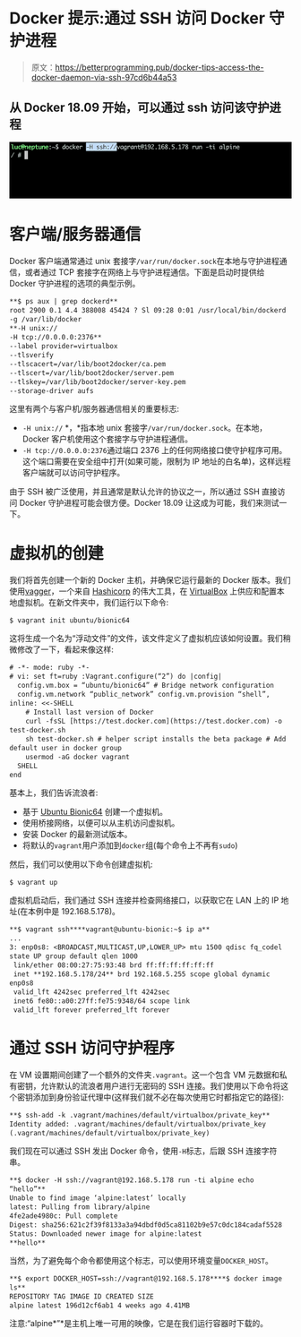 # Docker 提示:通过 SSH 访问 Docker 守护进程

> 原文：<https://betterprogramming.pub/docker-tips-access-the-docker-daemon-via-ssh-97cd6b44a53>

## 从 Docker 18.09 开始，可以通过 ssh 访问该守护进程

![](img/3824144b6710c52f4b762855b808ba29.png)

# 客户端/服务器通信

Docker 客户端通常通过 unix 套接字`/var/run/docker.sock`在本地与守护进程通信，或者通过 TCP 套接字在网络上与守护进程通信。下面是启动时提供给 Docker 守护进程的选项的典型示例。

```
**$ ps aux | grep dockerd**
root 2900 0.1 4.4 388008 45424 ? Sl 09:28 0:01 /usr/local/bin/dockerd -g /var/lib/docker 
**-H unix:// 
-H tcp://0.0.0.0:2376** 
--label provider=virtualbox 
--tlsverify 
--tlscacert=/var/lib/boot2docker/ca.pem
--tlscert=/var/lib/boot2docker/server.pem
--tlskey=/var/lib/boot2docker/server-key.pem
--storage-driver aufs
```

这里有两个与客户机/服务器通信相关的重要标志:

*   `-H unix://` *，*指本地 unix 套接字`/var/run/docker.sock`。在本地，Docker 客户机使用这个套接字与守护进程通信。
*   `-H tcp://0.0.0.0:2376`通过端口 2376 上的任何网络接口使守护程序可用。这个端口需要在安全组中打开(如果可能，限制为 IP 地址的白名单)，这样远程客户端就可以访问守护程序。

由于 SSH 被广泛使用，并且通常是默认允许的协议之一，所以通过 SSH 直接访问 Docker 守护进程可能会很方便。Docker 18.09 让这成为可能，我们来测试一下。

# 虚拟机的创建

我们将首先创建一个新的 Docker 主机，并确保它运行最新的 Docker 版本。我们使用[vagger](https://www.vagrantup.com/)，一个来自 [Hashicorp](https://www.hashicorp.com/) 的伟大工具，在 [VirtualBox](https://www.virtualbox.org/) 上供应和配置本地虚拟机。在新文件夹中，我们运行以下命令:

```
$ vagrant init ubuntu/bionic64
```

这将生成一个名为“浮动文件”的文件，该文件定义了虚拟机应该如何设置。我们稍微修改了一下，看起来像这样:

```
# -*- mode: ruby -*-
# vi: set ft=ruby :Vagrant.configure(“2”) do |config|
  config.vm.box = “ubuntu/bionic64” # Bridge network configuration
  config.vm.network “public_network” config.vm.provision “shell”, inline: <<-SHELL
    # Install last version of Docker
    curl -fsSL [https://test.docker.com](https://test.docker.com) -o test-docker.sh
    sh test-docker.sh # helper script installs the beta package # Add default user in docker group
    usermod -aG docker vagrant
  SHELL
end
```

基本上，我们告诉流浪者:

*   基于 [Ubuntu Bionic64](https://app.vagrantup.com/ubuntu) 创建一个虚拟机。
*   使用桥接网络，以便可以从主机访问虚拟机。
*   安装 Docker 的最新测试版本。
*   将默认的`vagrant`用户添加到`docker`组(每个命令上不再有`sudo`)

然后，我们可以使用以下命令创建虚拟机:

```
$ vagrant up
```

虚拟机启动后，我们通过 SSH 连接并检查网络接口，以获取它在 LAN 上的 IP 地址(在本例中是 192.168.5.178)。

```
**$ vagrant ssh****vagrant@ubuntu-bionic:~$ ip a**
...
3: enp0s8: <BROADCAST,MULTICAST,UP,LOWER_UP> mtu 1500 qdisc fq_codel state UP group default qlen 1000
 link/ether 08:00:27:75:93:48 brd ff:ff:ff:ff:ff:ff
 inet **192.168.5.178/24** brd 192.168.5.255 scope global dynamic enp0s8
 valid_lft 4242sec preferred_lft 4242sec
 inet6 fe80::a00:27ff:fe75:9348/64 scope link
 valid_lft forever preferred_lft forever
```

# 通过 SSH 访问守护程序

在 VM 设置期间创建了一个额外的文件夹`.vagrant`。这一个包含 VM 元数据和私有密钥，允许默认的流浪者用户进行无密码的 SSH 连接。我们使用以下命令将这个密钥添加到身份验证代理中(这样我们就不必在每次使用它时都指定它的路径):

```
**$ ssh-add -k .vagrant/machines/default/virtualbox/private_key**
Identity added: .vagrant/machines/default/virtualbox/private_key (.vagrant/machines/default/virtualbox/private_key)
```

我们现在可以通过 SSH 发出 Docker 命令，使用`-H`标志，后跟 SSH 连接字符串。

```
**$ docker -H ssh://vagrant@192.168.5.178 run -ti alpine echo “hello”**
Unable to find image ‘alpine:latest’ locally
latest: Pulling from library/alpine
4fe2ade4980c: Pull complete
Digest: sha256:621c2f39f8133a3a94dbdf0d5ca81102b9e57c0dc184cadaf5528
Status: Downloaded newer image for alpine:latest
**hello**
```

当然，为了避免每个命令都使用这个标志，可以使用环境变量`DOCKER_HOST`。

```
**$ export DOCKER_HOST=ssh://vagrant@192.168.5.178****$ docker image ls**
REPOSITORY TAG IMAGE ID CREATED SIZE
alpine latest 196d12cf6ab1 4 weeks ago 4.41MB
```

注意:“alpine*”*是主机上唯一可用的映像，它是在我们运行容器时下载的。